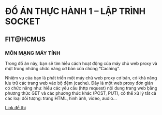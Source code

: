 # ĐỒ ÁN THỰC HÀNH 1 – LẬP TRÌNH SOCKET
## FIT@HCMUS
### MÔN MẠNG MÁY TÍNH

Trong đồ án này, bạn sẽ tìm hiểu cách hoạt động của máy chủ web proxy và một trong những chức năng cơ bản của chúng “Caching”.

Nhiệm vụ của bạn là phát triển một máy chủ web proxy cơ bản, có khả năng lưu trữ các trang web vào bộ đệm (cache). Đây là một web proxy đơn giản có chức năng như: hiểu các yêu cầu (http request) nội dung trang web bằng phương thức GET và các phương thức khác (POST, PUT), có thể xử lý tất cả các loại đối tượng: trang HTML, hình ảnh, video, audio…

[Link đề thi](https://docs.google.com/document/d/1-VH0_45Ih_T2Dlwpi3YcDS_q0D8M1weYYwvOAQlLtuI/edit)

